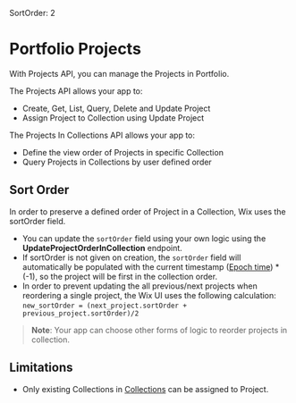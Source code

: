 SortOrder: 2
# Portfolio Projects

With Projects API, you can manage the Projects in Portfolio.

The Projects API allows your app to:

* Create, Get, List, Query, Delete and Update Project
* Assign Project to Collection using Update Project

The Projects In Collections API allows your app to:

* Define the view order of Projects in specific Collection
* Query Projects in Collections by user defined order

## Sort Order
In order to preserve a defined order of Project in a Collection, Wix uses the sortOrder field.

* You can update the `sortOrder` field using your own logic using the **UpdateProjectOrderInCollection** endpoint.
* If sortOrder is not given on creation, the `sortOrder` field will automatically be populated with the current timestamp ([Epoch time](https://en.wikipedia.org/wiki/Unix_time)) * (-1), so the project will be first in the collection order.
* In order to prevent updating the all previous/next projects when reordering a single project, the Wix UI uses the following calculation:  
  `new_sortOrder = (next_project.sortOrder + previous_project.sortOrder)/2`

> **Note**: Your app can choose other forms of logic to reorder projects in collection.
> 
## Limitations

+ Only existing Collections in [Collections](https://bo.wix.com/wix-docs/rest/drafts/collections) can be assigned to Project.
